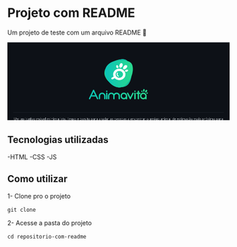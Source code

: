# Projeto com README
Um projeto de teste com um arquivo README 🚀

<img src="./Animação.gif" alt="gif da tela inicial do projeto xyz">

## Tecnologias utilizadas
 -HTML
 -CSS
 -JS

## Como utilizar

 1- Clone pro o projeto 
 ```
 git clone
 ```
 2- Acesse a pasta do projeto
 ```
 cd repositorio-com-readme
 ```